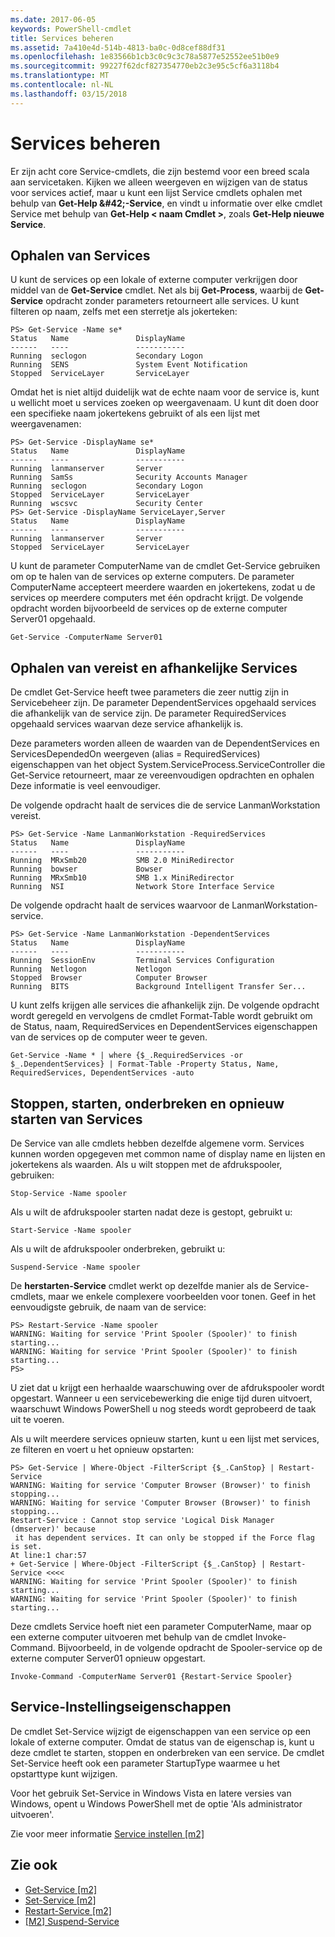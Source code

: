 ```yaml
---
ms.date: 2017-06-05
keywords: PowerShell-cmdlet
title: Services beheren
ms.assetid: 7a410e4d-514b-4813-ba0c-0d8cef88df31
ms.openlocfilehash: 1e83566b1cb3c0c9c3c78a5877e52552ee51b0e9
ms.sourcegitcommit: 99227f62dcf827354770eb2c3e95c5cf6a3118b4
ms.translationtype: MT
ms.contentlocale: nl-NL
ms.lasthandoff: 03/15/2018
---
```

# <a name="managing-services"></a>Services beheren
Er zijn acht core Service-cmdlets, die zijn bestemd voor een breed scala aan servicetaken. Kijken we alleen weergeven en wijzigen van de status voor services actief, maar u kunt een lijst Service cmdlets ophalen met behulp van **Get-Help \&#42;-Service**, en vindt u informatie over elke cmdlet Service met behulp van **Get-Help < naam Cmdlet >**, zoals **Get-Help nieuwe Service**.

## <a name="getting-services"></a>Ophalen van Services
U kunt de services op een lokale of externe computer verkrijgen door middel van de **Get-Service** cmdlet. Net als bij **Get-Process**, waarbij de **Get-Service** opdracht zonder parameters retourneert alle services. U kunt filteren op naam, zelfs met een sterretje als jokerteken:

```
PS> Get-Service -Name se*
Status   Name               DisplayName
------   ----               -----------
Running  seclogon           Secondary Logon
Running  SENS               System Event Notification
Stopped  ServiceLayer       ServiceLayer
```

Omdat het is niet altijd duidelijk wat de echte naam voor de service is, kunt u wellicht moet u services zoeken op weergavenaam. U kunt dit doen door een specifieke naam jokertekens gebruikt of als een lijst met weergavenamen:

```
PS> Get-Service -DisplayName se*
Status   Name               DisplayName
------   ----               -----------
Running  lanmanserver       Server
Running  SamSs              Security Accounts Manager
Running  seclogon           Secondary Logon
Stopped  ServiceLayer       ServiceLayer
Running  wscsvc             Security Center
PS> Get-Service -DisplayName ServiceLayer,Server
Status   Name               DisplayName
------   ----               -----------
Running  lanmanserver       Server
Stopped  ServiceLayer       ServiceLayer
```

U kunt de parameter ComputerName van de cmdlet Get-Service gebruiken om op te halen van de services op externe computers. De parameter ComputerName accepteert meerdere waarden en jokertekens, zodat u de services op meerdere computers met één opdracht krijgt. De volgende opdracht worden bijvoorbeeld de services op de externe computer Server01 opgehaald.

```
Get-Service -ComputerName Server01
```

## <a name="getting-required-and-dependent-services"></a>Ophalen van vereist en afhankelijke Services
De cmdlet Get-Service heeft twee parameters die zeer nuttig zijn in Servicebeheer zijn. De parameter DependentServices opgehaald services die afhankelijk van de service zijn. De parameter RequiredServices opgehaald services waarvan deze service afhankelijk is.

Deze parameters worden alleen de waarden van de DependentServices en ServicesDependedOn weergeven (alias = RequiredServices) eigenschappen van het object System.ServiceProcess.ServiceController die Get-Service retourneert, maar ze vereenvoudigen opdrachten en ophalen Deze informatie is veel eenvoudiger.

De volgende opdracht haalt de services die de service LanmanWorkstation vereist.

```
PS> Get-Service -Name LanmanWorkstation -RequiredServices
Status   Name               DisplayName
------   ----               -----------
Running  MRxSmb20           SMB 2.0 MiniRedirector
Running  bowser             Bowser
Running  MRxSmb10           SMB 1.x MiniRedirector
Running  NSI                Network Store Interface Service
```

De volgende opdracht haalt de services waarvoor de LanmanWorkstation-service.

```
PS> Get-Service -Name LanmanWorkstation -DependentServices
Status   Name               DisplayName
------   ----               -----------
Running  SessionEnv         Terminal Services Configuration
Running  Netlogon           Netlogon
Stopped  Browser            Computer Browser
Running  BITS               Background Intelligent Transfer Ser...
```

U kunt zelfs krijgen alle services die afhankelijk zijn. De volgende opdracht wordt geregeld en vervolgens de cmdlet Format-Table wordt gebruikt om de Status, naam, RequiredServices en DependentServices eigenschappen van de services op de computer weer te geven.

```
Get-Service -Name * | where {$_.RequiredServices -or $_.DependentServices} | Format-Table -Property Status, Name, RequiredServices, DependentServices -auto
```

## <a name="stopping-starting-suspending-and-restarting-services"></a>Stoppen, starten, onderbreken en opnieuw starten van Services
De Service van alle cmdlets hebben dezelfde algemene vorm. Services kunnen worden opgegeven met common name of display name en lijsten en jokertekens als waarden. Als u wilt stoppen met de afdrukspooler, gebruiken:

```
Stop-Service -Name spooler
```

Als u wilt de afdrukspooler starten nadat deze is gestopt, gebruikt u:

```
Start-Service -Name spooler
```

Als u wilt de afdrukspooler onderbreken, gebruikt u:

```
Suspend-Service -Name spooler
```

De **herstarten-Service** cmdlet werkt op dezelfde manier als de Service-cmdlets, maar we enkele complexere voorbeelden voor tonen. Geef in het eenvoudigste gebruik, de naam van de service:

```
PS> Restart-Service -Name spooler
WARNING: Waiting for service 'Print Spooler (Spooler)' to finish starting...
WARNING: Waiting for service 'Print Spooler (Spooler)' to finish starting...
PS>
```

U ziet dat u krijgt een herhaalde waarschuwing over de afdrukspooler wordt opgestart. Wanneer u een servicebewerking die enige tijd duren uitvoert, waarschuwt Windows PowerShell u nog steeds wordt geprobeerd de taak uit te voeren.

Als u wilt meerdere services opnieuw starten, kunt u een lijst met services, ze filteren en voert u het opnieuw opstarten:

```
PS> Get-Service | Where-Object -FilterScript {$_.CanStop} | Restart-Service
WARNING: Waiting for service 'Computer Browser (Browser)' to finish stopping...
WARNING: Waiting for service 'Computer Browser (Browser)' to finish stopping...
Restart-Service : Cannot stop service 'Logical Disk Manager (dmserver)' because
 it has dependent services. It can only be stopped if the Force flag is set.
At line:1 char:57
+ Get-Service | Where-Object -FilterScript {$_.CanStop} | Restart-Service <<<<
WARNING: Waiting for service 'Print Spooler (Spooler)' to finish starting...
WARNING: Waiting for service 'Print Spooler (Spooler)' to finish starting...
```

Deze cmdlets Service hoeft niet een parameter ComputerName, maar op een externe computer uitvoeren met behulp van de cmdlet Invoke-Command. Bijvoorbeeld, in de volgende opdracht de Spooler-service op de externe computer Server01 opnieuw opgestart.

```
Invoke-Command -ComputerName Server01 {Restart-Service Spooler}
```

## <a name="setting-service-properties"></a>Service-Instellingseigenschappen
De cmdlet Set-Service wijzigt de eigenschappen van een service op een lokale of externe computer. Omdat de status van de eigenschap is, kunt u deze cmdlet te starten, stoppen en onderbreken van een service. De cmdlet Set-Service heeft ook een parameter StartupType waarmee u het opstarttype kunt wijzigen.

Voor het gebruik Set-Service in Windows Vista en latere versies van Windows, opent u Windows PowerShell met de optie 'Als administrator uitvoeren'.

Zie voor meer informatie [Service instellen [m2]](https://technet.microsoft.com/library/b71e29ed-372b-4e32-a4b7-5eb6216e56c3)

## <a name="see-also"></a>Zie ook
- [Get-Service [m2]](https://technet.microsoft.com/en-us/library/0a09cb22-0a1c-4a79-9851-4e53075f9cf6)
- [Set-Service [m2]](https://technet.microsoft.com/library/b71e29ed-372b-4e32-a4b7-5eb6216e56c3)
- [Restart-Service [m2]](https://technet.microsoft.com/en-us/library/45acf50d-2277-4523-baf7-ce7ced977d0f)
- [[M2] Suspend-Service](https://technet.microsoft.com/en-us/library/c8492b87-0e21-4faf-8054-3c83c2ec2826)

